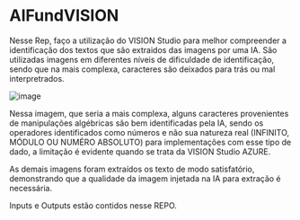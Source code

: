 # AIFundVISION
Nesse Rep, faço a utilização do VISION Studio para melhor compreender a identificação dos textos que são extraidos das imagens por uma IA.
São utilizadas imagens em diferentes níveis de dificuldade de identificação, sendo que na mais complexa, caracteres são deixados para trás ou mal interpretrados.

![image](https://github.com/user-attachments/assets/c0b597a1-0bed-4cf8-a20c-7ce8daa69b97)

Nessa imagem, que seria a mais complexa, alguns caracteres provenientes de manipulações algébricas são bem identificadas pela IA, sendo os operadores identificados como números e não sua natureza real (INFINITO, MÓDULO OU NUMÉRO ABSOLUTO) para implementações com esse tipo de dado, a limitação é evidente quando se trata da VISION Studio AZURE.

As demais imagens foram extraídos os texto de modo satisfatório, demonstrando que a qualidade da imagem injetada na IA para extração é necessária.

Inputs e Outputs estão contidos nesse REPO.
